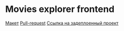 # Movies explorer frontend

[Макет](https://www.figma.com/file/6FMWkB94wE7KTkcCgUXtnC/%D0%94%D0%B8%D0%BF%D0%BB%D0%BE%D0%BC%D0%BD%D1%8B%D0%B9-%D0%BF%D1%80%D0%BE%D0%B5%D0%BA%D1%82?type=design&node-id=891-3857&mode=design)
[Pull-request](https://github.com/dzhigalko/movies-explorer-frontend/pull/2)
[Ссылка на задеплоенный проект](https://movies.dzhigalko.nomoredomainsrocks.ru/)